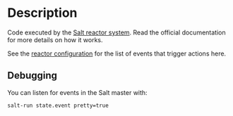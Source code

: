 # Description

Code executed by the [Salt reactor system](https://docs.saltstack.com/en/latest/topics/reactor/).
Read the official documentation for more details on how it works.

See the [reactor configuration](../config/master.d/reactor.conf) for the list
of events that trigger actions here.

## Debugging

You can listen for events in the Salt master with:

```
salt-run state.event pretty=true
```

